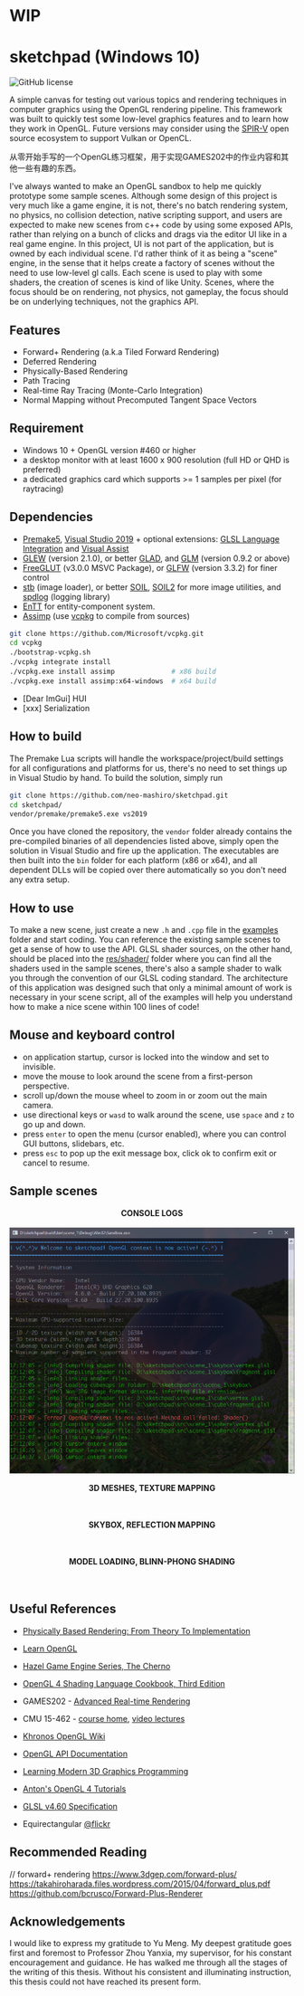 # WIP
# sketchpad (Windows 10)

![GitHub license](https://img.shields.io/github/license/neo-mashiro/sketchpad?color=orange&label=License&style=plastic)
<!-- ![LOC](https://tokei.rs/b1/github/neo-mashiro/sketchpad?category=lines)](https://github.com/neo-mashiro/sketchpad)
![NOF](https://tokei.rs/b1/github/neo-mashiro/sketchpad?category=files)](https://github.com/neo-mashiro/sketchpad) -->

A simple canvas for testing out various topics and rendering techniques in computer graphics using the OpenGL rendering pipeline. This framework was built to quickly test some low-level graphics features and to learn how they work in OpenGL. Future versions may consider using the [SPIR-V](https://www.khronos.org/spir/) open source ecosystem to support Vulkan or OpenCL.

从零开始手写的一个OpenGL练习框架，用于实现GAMES202中的作业内容和其他一些有趣的东西。

I've always wanted to make an OpenGL sandbox to help me quickly prototype some sample scenes.
Although some design of this project is very much like a game engine, it is not, there's no batch rendering system, no physics, no collision detection, native scripting support, and users are expected to make new scenes from c++ code by using some exposed APIs, rather than relying on a bunch of clicks and drags via the editor UI like in a real game engine. In this project, UI is not part of the application, but is owned by each individual scene.
I'd rather think of it as being a "scene" engine, in the sense that it helps create a factory of scenes without the need to use low-level gl calls. Each scene is used to play with some shaders, the creation of scenes is kind of like Unity. Scenes, where the focus should be on rendering, not physics, not gameplay, the focus should be on underlying techniques, not the graphics API.

## Features

- Forward+ Rendering (a.k.a Tiled Forward Rendering)
- Deferred Rendering
- Physically-Based Rendering
- Path Tracing
- Real-time Ray Tracing (Monte-Carlo Integration)
- Normal Mapping without Precomputed Tangent Space Vectors

## Requirement

- Windows 10 + OpenGL version #460 or higher
- a desktop monitor with at least 1600 x 900 resolution (full HD or QHD is preferred)
- a dedicated graphics card which supports >= 1 samples per pixel (for raytracing)

## Dependencies

- [Premake5](https://github.com/premake/premake-core), [Visual Studio 2019](https://visualstudio.microsoft.com/downloads/) + optional extensions: [GLSL Language Integration](https://marketplace.visualstudio.com/items?itemName=DanielScherzer.GLSL) and [Visual Assist](https://www.wholetomato.com/)
- [GLEW](https://en.wikipedia.org/wiki/OpenGL_Extension_Wrangler_Library) (version 2.1.0), or better [GLAD](https://glad.dav1d.de/), and [GLM](https://glm.g-truc.net/0.9.2/api/index.html) (version 0.9.2 or above)
- [FreeGLUT](https://en.wikipedia.org/wiki/FreeGLUT) (v3.0.0 MSVC Package), or [GLFW](https://en.wikipedia.org/wiki/GLFW) (version 3.3.2) for finer control
- [stb](https://github.com/nothings/stb) (image loader), or better [SOIL](https://github.com/littlstar/soil), [SOIL2](https://github.com/SpartanJ/SOIL2) for more image utilities, and [spdlog](https://github.com/gabime/spdlog) (logging library)
- [EnTT](...) for entity-component system.
- [Assimp](https://github.com/assimp/assimp) (use [vcpkg](https://github.com/microsoft/vcpkg) to compile from sources)
```bash
git clone https://github.com/Microsoft/vcpkg.git
cd vcpkg
./bootstrap-vcpkg.sh
./vcpkg integrate install
./vcpkg.exe install assimp              # x86 build
./vcpkg.exe install assimp:x64-windows  # x64 build
```
- [Dear ImGui] HUI
- [xxx] Serialization

## How to build

The Premake Lua scripts will handle the workspace/project/build settings for all configurations and platforms for us, there's no need to set things up in Visual Studio by hand. To build the solution, simply run
```bash
git clone https://github.com/neo-mashiro/sketchpad.git
cd sketchpad/
vendor/premake/premake5.exe vs2019
```
Once you have cloned the repository, the `vendor` folder already contains the pre-compiled binaries of all dependencies listed above, simply open the solution in Visual Studio and fire up the application. The executables are then built into the `bin` folder for each platform (x86 or x64), and all dependent DLLs will be copied over there automatically so you don't need any extra setup.

## How to use

To make a new scene, just create a new `.h` and `.cpp` file in the [examples]() folder and start coding. You can reference the existing sample scenes to get a sense of how to use the API. GLSL shader sources, on the other hand, should be placed into the [res/shader/]() folder where you can find all the shaders used in the sample scenes, there's also a sample shader to walk you through the convention of our GLSL coding standard. The architecture of this application was designed such that only a minimal amount of work is necessary in your scene script, all of the examples will help you understand how to make a nice scene within 100 lines of code!

## Mouse and keyboard control

- on application startup, cursor is locked into the window and set to invisible.
- move the mouse to look around the scene from a first-person perspective.
- scroll up/down the mouse wheel to zoom in or zoom out the main camera.
- use directional keys or `wasd` to walk around the scene, use `space` and `z` to go up and down.
- press `enter` to open the menu (cursor enabled), where you can control GUI buttons, slidebars, etc.
- press `esc` to pop up the exit message box, click ok to confirm exit or cancel to resume.

## Sample scenes

<p align="center">
  <b>CONSOLE LOGS</b>
  <br><br>
  <img src="media/console.png">
</p>

<p align="center">
  <b>3D MESHES, TEXTURE MAPPING</b>
  <br><br>
  <img src="">
</p>

<p align="center">
  <b>SKYBOX, REFLECTION MAPPING</b>
  <br><br>
  <img src="">
</p>

<p align="center">
  <b>MODEL LOADING, BLINN-PHONG SHADING</b>
  <br><br>
  <img src="">
</p>

## Useful References

- [Physically Based Rendering: From Theory To Implementation](https://www.pbr-book.org/)
- [Learn OpenGL](https://learnopengl.com)
- [Hazel Game Engine Series, The Cherno](....)
- [OpenGL 4 Shading Language Cookbook, Third Edition](...)
- GAMES202 - [Advanced Real-time Rendering](https://sites.cs.ucsb.edu/~lingqi/teaching/games202.html)
- CMU 15-462 - [course home](http://15462.courses.cs.cmu.edu/fall2020/home), [video lectures](https://www.youtube.com/playlist?list=PL9_jI1bdZmz2emSh0UQ5iOdT2xRHFHL7E)
- [Khronos OpenGL Wiki](https://www.khronos.org/opengl/wiki/Main_Page)
- [OpenGL API Documentation](http://docs.gl/)
- [Learning Modern 3D Graphics Programming](https://paroj.github.io/gltut/)
- [Anton's OpenGL 4 Tutorials](https://antongerdelan.net/opengl/)
- [GLSL v4.60 Specification](https://github.com/neo-mashiro/sketchpad/blob/main/res/GLSL%20v4.60%20Spec.pdf)

- Equirectangular [@flickr](https://www.flickr.com/groups/equirectangular/pool/)

## Recommended Reading

// forward+ rendering
https://www.3dgep.com/forward-plus/
https://takahiroharada.files.wordpress.com/2015/04/forward_plus.pdf
https://github.com/bcrusco/Forward-Plus-Renderer


## Acknowledgements

I would like to express my gratitude to Yu Meng.
My deepest gratitude goes first and foremost to Professor Zhou Yanxia, my supervisor, for his constant encouragement and guidance. He has walked me through all the stages of the writing of this thesis. Without his consistent and illuminating instruction, this thesis could not have reached its present form.
